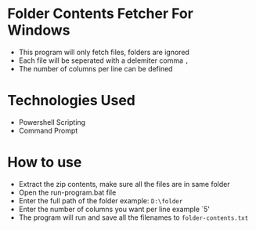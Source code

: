 # Folder Contents Fetcher For Windows
- This program will only fetch files, folders are ignored
- Each file will be seperated with a delemiter comma `,`
- The number of columns per line can be defined

# Technologies Used
- Powershell Scripting
- Command Prompt

# How to use
- Extract the zip contents, make sure all the files are in same folder
- Open the run-program.bat file
- Enter the full path of the folder example: `D:\folder`
- Enter the number of columns you want per line example `5'
- The program will run and save all the filenames to `folder-contents.txt`